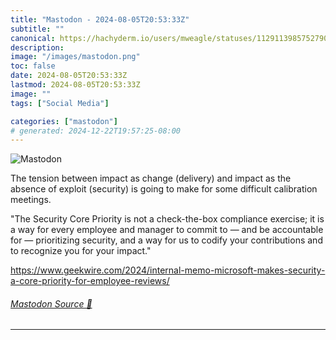 ```yaml
---
title: "Mastodon - 2024-08-05T20:53:33Z"
subtitle: ""
canonical: https://hachyderm.io/users/mweagle/statuses/112911398575279046
description:
image: "/images/mastodon.png"
toc: false
date: 2024-08-05T20:53:33Z
lastmod: 2024-08-05T20:53:33Z
image: ""
tags: ["Social Media"]

categories: ["mastodon"]
# generated: 2024-12-22T19:57:25-08:00
---
```

![Mastodon](/images/mastodon.png)

<p>The tension between impact as change (delivery) and impact as the absence of exploit (security) is going to make for some difficult calibration meetings.</p><p>&quot;The Security Core Priority is not a check-the-box compliance exercise; it is a way for every employee and manager to commit to — and be accountable for — prioritizing security, and a way for us to codify your contributions and to recognize you for your impact.&quot;</p><p><a href="https://www.geekwire.com/2024/internal-memo-microsoft-makes-security-a-core-priority-for-employee-reviews/" target="_blank" rel="nofollow noopener noreferrer" translate="no"><span class="invisible">https://www.</span><span class="ellipsis">geekwire.com/2024/internal-mem</span><span class="invisible">o-microsoft-makes-security-a-core-priority-for-employee-reviews/</span></a></p>


###### [Mastodon Source 🐘](https://hachyderm.io/@mweagle/112911398575279046)

___
